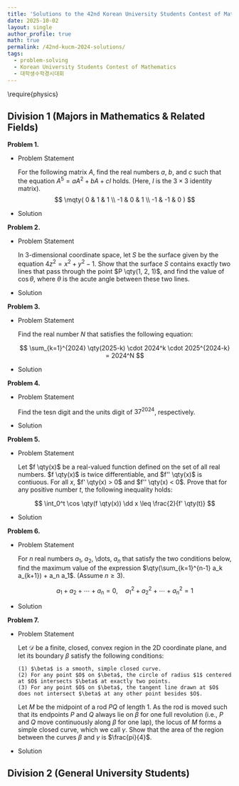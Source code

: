 ```yaml
---
title: 'Solutions to the 42nd Korean University Students Contest of Mathematics'
date: 2025-10-02
layout: single
author_profile: true
math: true
permalink: /42nd-kucm-2024-solutions/
tags:
  - problem-solving
  - Korean University Students Contest of Mathematics
  - 대학생수학경시대회
---
```

\require{physics}
## Division 1 (Majors in Mathematics & Related Fields)

**Problem 1.**
- Problem Statement
  
    For the following matrix $A$, find the real numbers $a$, $b$, and $c$ such that the equation $A^5 = aA^2 + bA + cI$ holds. (Here, $I$ is the $3 \times 3$ identity matrix).
    $$
      \mqty(
        0 & 1 & 1 \\
        -1 & 0 & 1 \\
        -1 & -1 & 0
      )
    $$

- Solution

**Problem 2.**
- Problem Statement
  
    In $3$-dimensional coordinate space, let $S$ be the surface given by the equation $4z^2 = x^2 + y^2 - 1$.
    Show that the surface $S$ contains exactly two lines that pass through the point $P \qty(1, 2, 1)$, and find the value of $\cos \theta$, where $\theta$ is the acute angle between these two lines.

- Solution

**Problem 3.**
- Problem Statement
  
    Find the real number $N$ that satisfies the following equation:
    
    $$
      \sum_{k=1}^{2024} \qty(2025-k) \cdot 2024^k \cdot 2025^{2024-k} = 2024^N
    $$

- Solution

**Problem 4.**
- Problem Statement
  
    Find the tesn digit and the units digit of $37^{2024}$, respectively.

- Solution

**Problem 5.**
- Problem Statement
  
    Let $f \qty(x)$ be a real-valued function defined on the set of all real numbers. $f \qty(x)$ is twice differentiable, and $f'' \qty(x)$ is contiuous.
    For all $x$, $f' \qty(x) > 0$ and $f'' \qty(x) < 0$.
    Prove that for any positive number $t$, the following inequality holds:
    
    $$
      \int_0^t \cos \qty(f \qty(x)) \dd x \leq \frac{2}{f' \qty(t)}
    $$

- Solution

**Problem 6.**
- Problem Statement
  
    For $n$ real numbers $a_1$, $a_2$, \dots, $a_n$ that satisfy the two conditions below, find the maximum value of the expression $\qty(\sum_{k=1}^{n-1} a_k a_{k+1}) + a_n a_1$. (Assume $n \geq 3$).
    
    $$
      a_1 + a_2 + \cdots + a_n = 0, \quad a_1^2 + a_2^2 + \cdots + a_n^2 = 1
    $$

- Solution

**Problem 7.**
- Problem Statement
  
    Let $\mathcal{D}$ be a finite, closed, convex region in the $2$D coordinate plane, and let its boundary $\beta$ satisfy the following conditions:
  
      (1) $\beta$ is a smooth, simple closed curve.
      (2) For any point $O$ on $\beta$, the circle of radius $1$ centered at $O$ intersects $\beta$ at exactly two points.
      (3) For any point $O$ on $\beta$, the tangent line drawn at $O$ does not intersect $\beta$ at any other point besides $O$.
  
    Let $M$ be the midpoint of a rod $PQ$ of length $1$.
    As the rod is moved such that its endpoints $P$ and $Q$ always lie on $\beta$ for one full revolution (i.e., $P$ and $Q$ move continuously along $\beta$ for one lap), the locus of $M$ forms a simple closed curve, which we call $\gamma$.
    Show that the area of the region between the curves $\beta$ and $\gamma$ is $\frac{pi}{4}$. 

- Solution

## Division 2 (General University Students)
